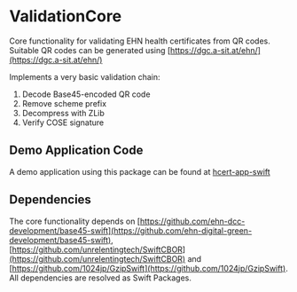 # ValidationCore

Core functionality for validating EHN health certificates from QR codes. Suitable QR codes can be generated using [https://dgc.a-sit.at/ehn/](https://dgc.a-sit.at/ehn/)

Implements a very basic validation chain:
1. Decode Base45-encoded QR code
2. Remove scheme prefix
3. Decompress with ZLib
4. Verify COSE signature


## Demo Application Code

A demo application using this package can be found at [hcert-app-swift](https://github.com/ehn-dcc-development/hcert-app-swift)

## Dependencies

The core functionality depends on [https://github.com/ehn-dcc-development/base45-swift](https://github.com/ehn-digital-green-development/base45-swift), [https://github.com/unrelentingtech/SwiftCBOR](https://github.com/unrelentingtech/SwiftCBOR) and [https://github.com/1024jp/GzipSwift](https://github.com/1024jp/GzipSwift).
All dependencies are resolved as Swift Packages.

